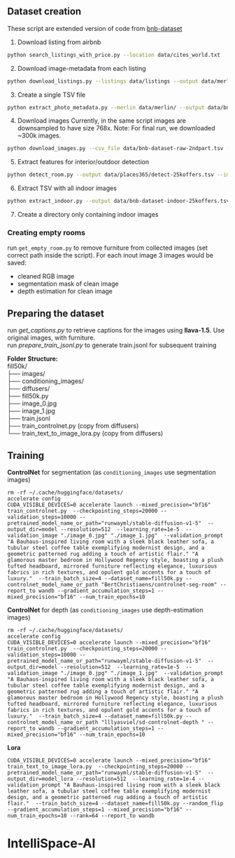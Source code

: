 
## Dataset creation

These script are extended version of code from [bnb-dataset](https://github.com/airbert-vln/bnb-dataset/tree/main)

1.  Download listing from airbnb
```bash
python search_listings_with_price.py --location data/cites_world.txt 
```
2. Download image-metadata from each listing
```bash
python download_listings.py --listings data/listings --output data/merlin --with_photo --num_splits 1 --start 0
```
3. Create a single TSV file
```bash
python extract_photo_metadata.py --merlin data/merlin/ --output data/bnb-dataset-raw-2ndpart.tsv
```
4. Download images
Currently, in the same script images are downsampled to have size 768x. Note: For final run, we downloaded ~300k images.
```bash
python download_images.py --csv_file data/bnb-dataset-raw-2ndpart.tsv --output /media/blcv/drive_2TB/genai/bnb/data/images_price --correspondance /tmp/cache-download-images/ --num_parts 1 --num_splits 4 --num_procs 4 --start 0
 ```
5. Extract features for interior/outdoor detection
```bash
python detect_room.py --output data/places365/detect-25koffers.tsv --images /media/blcv/drive_2TB/genai/bnb/data/images_price
```
6. Extract TSV with all indoor images
```bash
python extract_indoor.py --output data/bnb-dataset-indoor-25koffers.tsv --detection data/places365/25offers
 ```
7. Create a directory only containing indoor images


### Creating empty rooms
run `get_empty_room.py` to remove furniture from collected images (set correct path inside the script).
For each inout image 3 images would be saved:
- cleaned RGB image
- segmentation mask of clean image
- depth estimation for clean image


## Preparing the dataset
run *get_captions.py* to retrieve captions for the images using <b>llava-1.5</b>. Use original images, with furniture.  
run *prepare_train_jsonl.py* to generate train.jsonl for subsequent training

<b>Folder Structure:</b>  
fill50k/  
├── images/  
├── conditioning_images/  
├── diffusers/  
├── fill50k.py  
├── image_0.jpg  
├── image_1.jpg  
├── train.jsonl  
├── train_controlnet.py (copy from diffusers)  
└── train_text_to_image_lora.py (copy from diffusers)

## Training
<b>ControlNet</b> for segmentation (as `conditioning_images` use segmentation images)
```
rm -rf ~/.cache/huggingface/datasets/
accelerate config
CUDA_VISIBLE_DEVICES=0 accelerate launch --mixed_precision="bf16" train_controlnet.py  --checkpointing_steps=20000 --validation_steps=10000 --pretrained_model_name_or_path="runwayml/stable-diffusion-v1-5"  --output_dir=model --resolution=512  --learning_rate=1e-5  --validation_image "./image_0.jpg" "./image_1.jpg"  --validation_prompt "A Bauhaus-inspired living room with a sleek black leather sofa, a tubular steel coffee table exemplifying modernist design, and a geometric patterned rug adding a touch of artistic flair." "A glamorous master bedroom in Hollywood Regency style, boasting a plush tufted headboard, mirrored furniture reflecting elegance, luxurious fabrics in rich textures, and opulent gold accents for a touch of luxury."  --train_batch_size=4 --dataset_name=fill50k.py --controlnet_model_name_or_path "BertChristiaens/controlnet-seg-room" --report_to wandb --gradient_accumulation_steps=1 --mixed_precision="bf16" --num_train_epochs=10
```

<b>ControlNet</b> for depth (as `conditioning_images` use depth-estimation images)
```
rm -rf ~/.cache/huggingface/datasets/
accelerate config
CUDA_VISIBLE_DEVICES=0 accelerate launch --mixed_precision="bf16" train_controlnet.py  --checkpointing_steps=20000 --validation_steps=10000 --pretrained_model_name_or_path="runwayml/stable-diffusion-v1-5"  --output_dir=model --resolution=512  --learning_rate=1e-5  --validation_image "./image_0.jpg" "./image_1.jpg"  --validation_prompt "A Bauhaus-inspired living room with a sleek black leather sofa, a tubular steel coffee table exemplifying modernist design, and a geometric patterned rug adding a touch of artistic flair." "A glamorous master bedroom in Hollywood Regency style, boasting a plush tufted headboard, mirrored furniture reflecting elegance, luxurious fabrics in rich textures, and opulent gold accents for a touch of luxury."  --train_batch_size=4 --dataset_name=fill50k.py --controlnet_model_name_or_path "lllyasviel/sd-controlnet-depth " --report_to wandb --gradient_accumulation_steps=1 --mixed_precision="bf16" --num_train_epochs=10
```

<b>Lora</b>
```
CUDA_VISIBLE_DEVICES=0 accelerate launch --mixed_precision="bf16" train_text_to_image_lora.py  --checkpointing_steps=20000 --pretrained_model_name_or_path="runwayml/stable-diffusion-v1-5"  --output_dir=model_lora --resolution=512  --learning_rate=1e-4 --validation_prompt "A Bauhaus-inspired living room with a sleek black leather sofa, a tubular steel coffee table exemplifying modernist design, and a geometric patterned rug adding a touch of artistic flair."  --train_batch_size=4 --dataset_name=fill50k.py --random_flip --gradient_accumulation_steps=1 --mixed_precision="bf16" --num_train_epochs=10 --rank=64 --report_to wandb
```
# IntelliSpace-AI

